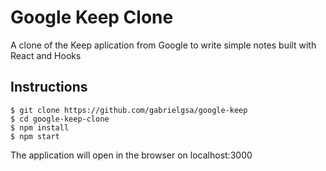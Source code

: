 # Google Keep Clone

A clone of the Keep aplication from Google to write simple notes built with React and Hooks

## Instructions

```
$ git clone https://github.com/gabrielgsa/google-keep
$ cd google-keep-clone
$ npm install
$ npm start
```
The application will open in the browser on localhost:3000
